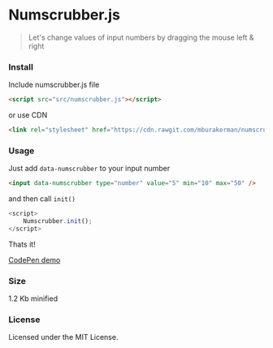 # Numscrubber.js

>Let's change values of input numbers by dragging the mouse left & right


### Install

Include numscrubber.js file
```html
<script src="src/numscrubber.js"></script>
```
or use CDN
```html
<link rel="stylesheet" href="https://cdn.rawgit.com/mburakerman/numscrubberjs/master/src/numscrubber.js">
```

### Usage

Just add ```data-numscrubber``` to your input number  

```html
<input data-numscrubber type="number" value="5" min="10" max="50" />
```
and then call  ```init()```

```js
<script>
    Numscrubber.init();
</script>
```
Thats it!

[CodePen demo](http://codepen.io/anon/pen/YZVZrm)

### Size

1.2 Kb minified

### License

Licensed under the MIT License.
